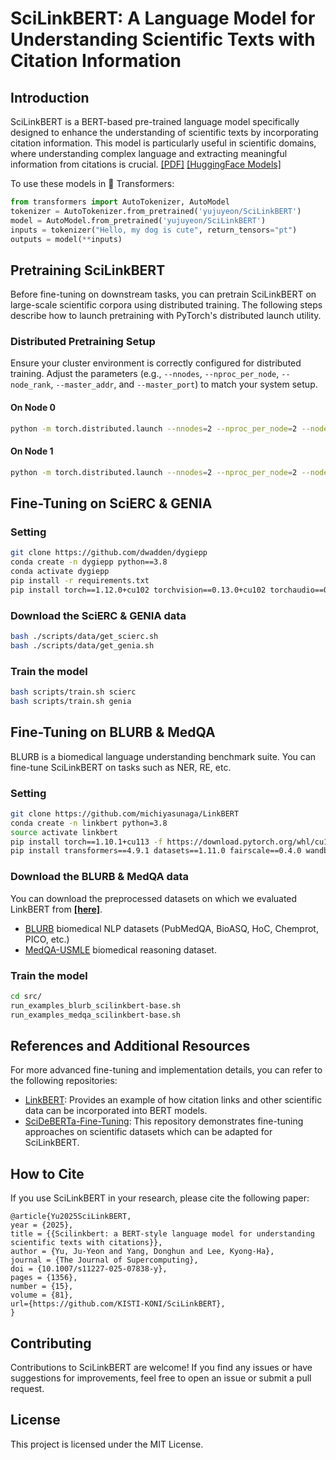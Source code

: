 
# SciLinkBERT: A Language Model for Understanding Scientific Texts with Citation Information

## Introduction

SciLinkBERT is a BERT-based pre-trained language model specifically designed to enhance the understanding of scientific texts by incorporating citation information. This model is particularly useful in scientific domains, where understanding complex language and extracting meaningful information from citations is crucial.
[[PDF]](https://arxiv.org/pdf/.pdf)
[[HuggingFace Models]](https://huggingface.co/yujuyeon/SciLinkBERT)

To use these models in 🤗 Transformers:
```python
from transformers import AutoTokenizer, AutoModel
tokenizer = AutoTokenizer.from_pretrained('yujuyeon/SciLinkBERT')
model = AutoModel.from_pretrained('yujuyeon/SciLinkBERT')
inputs = tokenizer("Hello, my dog is cute", return_tensors="pt")
outputs = model(**inputs)
```
## Pretraining SciLinkBERT

Before fine-tuning on downstream tasks, you can pretrain SciLinkBERT on large-scale scientific corpora using distributed training. The following steps describe how to launch pretraining with PyTorch's distributed launch utility.

### Distributed Pretraining Setup

Ensure your cluster environment is correctly configured for distributed training. Adjust the parameters (e.g., `--nnodes`, `--nproc_per_node`, `--node_rank`, `--master_addr`, and `--master_port`) to match your system setup.

#### On Node 0

```bash
python -m torch.distributed.launch --nnodes=2 --nproc_per_node=2 --node_rank=0 --master_addr= --master_port= ddp_training_ebert.py
```
#### On Node 1
```bash
python -m torch.distributed.launch --nnodes=2 --nproc_per_node=2 --node_rank=1 --master_addr= --master_port= ddp_training_ebert.py
```

## Fine-Tuning on SciERC & GENIA

### Setting
```bash
git clone https://github.com/dwadden/dygiepp
conda create -n dygiepp python==3.8
conda activate dygiepp
pip install -r requirements.txt
pip install torch==1.12.0+cu102 torchvision==0.13.0+cu102 torchaudio==0.12.0 --extra-index-url https://download.pytorch.org/whl/cu102
```

### Download the SciERC & GENIA data
```bash
bash ./scripts/data/get_scierc.sh
bash ./scripts/data/get_genia.sh

```

### Train the model
```bash
bash scripts/train.sh scierc
bash scripts/train.sh genia
```

## Fine-Tuning on BLURB & MedQA

BLURB is a biomedical language understanding benchmark suite. You can fine-tune SciLinkBERT on tasks such as NER, RE, etc.

### Setting
```bash
git clone https://github.com/michiyasunaga/LinkBERT
conda create -n linkbert python=3.8
source activate linkbert
pip install torch==1.10.1+cu113 -f https://download.pytorch.org/whl/cu113/torch_stable.html
pip install transformers==4.9.1 datasets==1.11.0 fairscale==0.4.0 wandb sklearn seqeval
```

### Download the BLURB & MedQA data
You can download the preprocessed datasets on which we evaluated LinkBERT from [**[here]**](https://nlp.stanford.edu/projects/myasu/LinkBERT/data.zip).
- [BLURB](https://microsoft.github.io/BLURB/) biomedical NLP datasets (PubMedQA, BioASQ, HoC, Chemprot, PICO, etc.)
- [MedQA-USMLE](https://github.com/jind11/MedQA) biomedical reasoning dataset.


### Train the model
```bash
cd src/
run_examples_blurb_scilinkbert-base.sh
run_examples_medqa_scilinkbert-base.sh
```

## References and Additional Resources

For more advanced fine-tuning and implementation details, you can refer to the following repositories:

- [LinkBERT](https://github.com/michiyasunaga/LinkBERT): Provides an example of how citation links and other scientific data can be incorporated into BERT models.
- [SciDeBERTa-Fine-Tuning](https://github.com/Eunhui-Kim/SciDeBERTa-Fine-Tuning): This repository demonstrates fine-tuning approaches on scientific datasets which can be adapted for SciLinkBERT.


## How to Cite

If you use SciLinkBERT in your research, please cite the following paper:

```
@article{Yu2025SciLinkBERT, 
year = {2025}, 
title = {{Scilinkbert: a BERT-style language model for understanding scientific texts with citations}}, 
author = {Yu, Ju-Yeon and Yang, Donghun and Lee, Kyong-Ha}, 
journal = {The Journal of Supercomputing}, 
doi = {10.1007/s11227-025-07838-y}, 
pages = {1356}, 
number = {15}, 
volume = {81},
url={https://github.com/KISTI-KONI/SciLinkBERT},
}
```

## Contributing

Contributions to SciLinkBERT are welcome! If you find any issues or have suggestions for improvements, feel free to open an issue or submit a pull request.

## License

This project is licensed under the MIT License.
